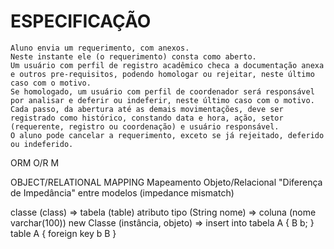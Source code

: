 ESPECIFICAÇÃO
=============


```plain
Aluno envia um requerimento, com anexos.
Neste instante ele (o requerimento) consta como aberto.
Um usuário com perfil de registro acadêmico checa a documentação anexa e outros pre-requisitos, podendo homologar ou rejeitar, neste último caso com o motivo.
Se homologado, um usuário com perfil de coordenador será responsável por analisar e deferir ou indeferir, neste último caso com o motivo.
Cada passo, da abertura até as demais movimentações, deve ser registrado como histórico, constando data e hora, ação, setor (requerente, registro ou coordenação) e usuário responsável.
O aluno pode cancelar a requerimento, exceto se já rejeitado, deferido ou indeferido.
```

ORM O/R M

OBJECT/RELATIONAL MAPPING
Mapeamento Objeto/Relacional
"Diferença de Impedância" entre modelos
(impedance mismatch)

classe (class) => tabela (table)
  atributo tipo (String nome) => coluna (nome varchar(100))
  new Classe (instância, objeto) => insert into tabela
  A {
    B b;
  }
  table A {
    foreign key b B
  }
